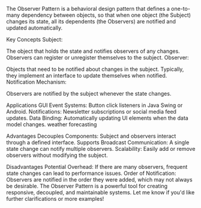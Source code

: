 
The Observer Pattern is a behavioral design pattern that defines a one-to-many dependency between objects, so that when one object (the Subject) changes its state, all its dependents (the Observers) are notified and updated automatically.

Key Concepts
Subject:

The object that holds the state and notifies observers of any changes.
Observers can register or unregister themselves to the subject.
Observer:

Objects that need to be notified about changes in the subject.
Typically, they implement an interface to update themselves when notified.
Notification Mechanism:

Observers are notified by the subject whenever the state changes.

Applications
GUI Event Systems: Button click listeners in Java Swing or Android.
Notifications: Newsletter subscriptions or social media feed updates.
Data Binding: Automatically updating UI elements when the data model changes.
weather forecasting 

Advantages
Decouples Components: Subject and observers interact through a defined interface.
Supports Broadcast Communication: A single state change can notify multiple observers.
Scalability: Easily add or remove observers without modifying the subject.

Disadvantages
Potential Overhead: If there are many observers, frequent state changes can lead to performance issues.
Order of Notification: Observers are notified in the order they were added, which may not always be desirable.
The Observer Pattern is a powerful tool for creating responsive, decoupled, and maintainable systems. Let me know if you'd like further clarifications or more examples!